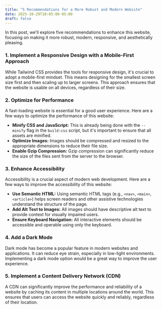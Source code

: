 ```yaml
---
title: "5 Recommendations for a More Robust and Modern Website"
date: 2025-10-29T10:05:00-05:00
draft: false
---
```


In this post, we'll explore five recommendations to enhance this website, focusing on making it more robust, modern, responsive, and aesthetically pleasing.

### 1. Implement a Responsive Design with a Mobile-First Approach

While Tailwind CSS provides the tools for responsive design, it's crucial to adopt a mobile-first mindset. This means designing for the smallest screen size first and then scaling up to larger screens. This approach ensures that the website is usable on all devices, regardless of their size.

### 2. Optimize for Performance

A fast-loading website is essential for a good user experience. Here are a few ways to optimize the performance of this website:

*   **Minify CSS and JavaScript:** This is already being done with the `--minify` flag in the `build:css` script, but it's important to ensure that all assets are minified.
*   **Optimize Images:** Images should be compressed and resized to the appropriate dimensions to reduce their file size.
*   **Enable Gzip Compression:** Gzip compression can significantly reduce the size of the files sent from the server to the browser.

### 3. Enhance Accessibility

Accessibility is a crucial aspect of modern web development. Here are a few ways to improve the accessibility of this website:

*   **Use Semantic HTML:** Using semantic HTML tags (e.g., `<nav>`, `<main>`, `<article>`) helps screen readers and other assistive technologies understand the structure of the page.
*   **Add Alt Text to Images:** All images should have descriptive alt text to provide context for visually impaired users.
*   **Ensure Keyboard Navigation:** All interactive elements should be accessible and operable using only the keyboard.

### 4. Add a Dark Mode

Dark mode has become a popular feature in modern websites and applications. It can reduce eye strain, especially in low-light environments. Implementing a dark mode option would be a great way to improve the user experience.

### 5. Implement a Content Delivery Network (CDN)

A CDN can significantly improve the performance and reliability of a website by caching its content in multiple locations around the world. This ensures that users can access the website quickly and reliably, regardless of their location.
